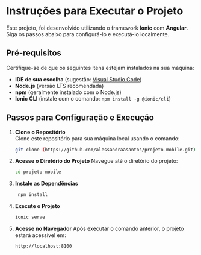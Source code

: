 # Instruções para Executar o Projeto

Este projeto, foi desenvolvido utilizando o framework **Ionic** com **Angular**. Siga os passos abaixo para configurá-lo e executá-lo localmente.

## Pré-requisitos

Certifique-se de que os seguintes itens estejam instalados na sua máquina:

- **IDE de sua escolha** (sugestão: [Visual Studio Code](https://code.visualstudio.com/))
- **Node.js** (versão LTS recomendada)
- **npm** (geralmente instalado com o Node.js)
- **Ionic CLI** (instale com o comando: `npm install -g @ionic/cli`)

## Passos para Configuração e Execução

1. **Clone o Repositório**  
   Clone este repositório para sua máquina local usando o comando:  
   ```bash
   git clone (https://github.com/alessandraasantos/projeto-mobile.git)
2. **Acesse o Diretório do Projeto**
   Navegue até o diretório do projeto:
   ```bash
   cd projeto-mobile
4. **Instale as Dependências**
   ```bash
    npm install

6. **Execute o Projeto**
   ```bash
   ionic serve

8. **Acesse no Navegador**
   Após executar o comando anterior, o projeto estará acessível em:
   ```bash
   http://localhost:8100
